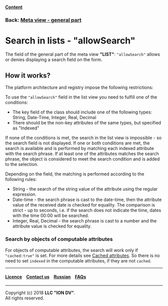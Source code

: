 #### [Content](/docs/en/index.md)

### Back: [Meta view - general part](/docs/en/2_system_description/metadata_structure/meta_view/meta_view_main.md)

# Search in lists - "allowSearch"

The field of the general part of the meta view **"LIST"**: `"allowSearch"` allows or denies displaying a search field on the form.

## How it works?

The platform architecture and registry impose the following restrictions:  

To use the `"allowSearch"` field in the list view you need to fulfill one of the conditions:

* The key field of the class should include one of the following types: String, Date-Time, Integer, Real, Decimal 
* There should be the non-key attributes of the same types, but specified as "Indexed"

If none of the conditions is met, the search in the list view is impossible - so the search field is not displayed. If one or both conditions are met, the search is available and is performed by matching each indexed attribute with the search phrase. If at least one of the attributes matches the search phrase, the object is considered to meet the search condition and is added to the selection.

Depending on the field, the matching is performed according to the following rules:

* String - the search of the string value of the attribute using the regular expression. 
* Date-time - the search phrase is cast to the date-time, then the attribute value of the received date is checked for equality. The comparison is strict - up to seconds, i.e. if the search does not indicate the time, dates with the time 00:00 will be searched.
* Integer, Real, Decimal - the search phrase is cast to a number and the attribute value is checked for equality.

### Search by objects of computable attributes

For objects of computable attributes, the search will work only if `"cached:true"` is set. For more details see [Cached attributes](/docs/en/2_system_description/metadata_structure/meta_class/atr_cached_true.md). So there is no need to set `indexed` in the computable attributes, if they are not `cached`.  

--------------------------------------------------------------------------  


 #### [Licence](/LICENCE.md) &ensp;  [Contact us](https://iondv.com) &ensp;  [Russian](/docs/ru/2_system_description/metadata_structure/meta_view/allowsearch.md)   &ensp; [FAQs](/faqs.md)   <div><img src="https://mc.iondv.com/watch/local/docs/framework" style="position:absolute; left:-9999px;" height=1 width=1 alt="iondv metrics"></div>       



--------------------------------------------------------------------------  

Copyright (c) 2018 **LLC "ION DV"**.  
All rights reserved. 